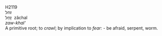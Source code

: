 <body>
  <p>H2119<br>  זחל  <br> זָחַל  ‎  zâchal  <br><i>zaw-khal‘ </i><br>A primitive root; to <i>crawl</i>; by implication to <i>fear: - </i>be afraid, serpent, worm.<br></p>
 </body>